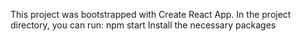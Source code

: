 This project was bootstrapped with Create React App.
In the project directory, you can run: npm start
Install the necessary packages
